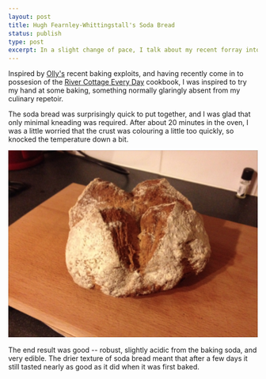 ```yaml
---
layout: post
title: Hugh Fearnley-Whittingstall's Soda Bread
status: publish
type: post
excerpt: In a slight change of pace, I talk about my recent forray into baking.
---
```


Inspired by [Olly's][op] recent baking exploits, and having recently come in to possesion of the [River Cottage Every Day][rc] cookbook, I was inspired to try my hand at some baking, something normally glaringly absent from my culinary repetoir.

The soda bread was surprisingly quick to put together, and I was glad that only minimal kneading was required. After about 20 minutes in the oven, I was a little worried that the crust was colouring a little too quickly, so knocked the temperature down a bit.

![Soda bread](/img/soda.png)

The end result was good -- robust, slightly acidic from the baking soda, and very edible. The drier texture of soda bread meant that after a few days it still tasted nearly as good as it did when it was first baked.

[op]: http://breadandbikes.wordpress.com/
[rc]: http://www.amazon.co.uk/River-Cottage-Every-Hugh-Fearnley-Whittingstall/dp/0747598401/ref=sr_1_1?ie=UTF8&qid=1333890353&sr=8-1
